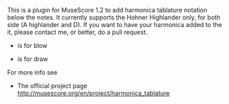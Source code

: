 This is a plugin for MuseScore 1.2 to add harmonica tablature notation below the notes.
It currently supports the Hohner Highlander only, for both side (A highlander and D).
If you want to have your harmonica added to the it, please contact me, or better, do a pull request.

+ is for blow
- is for draw

For more info see 

   - The official project page http://musescore.org/en/project/harmonica_tablature